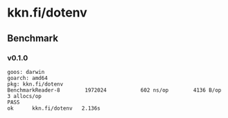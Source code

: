 # kkn.fi/dotenv

## Benchmark
### v0.1.0
```
goos: darwin
goarch: amd64
pkg: kkn.fi/dotenv
BenchmarkReader-8   	 1972024	       602 ns/op	    4136 B/op	       3 allocs/op
PASS
ok  	kkn.fi/dotenv	2.136s
```
